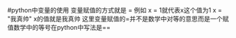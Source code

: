 #python中变量的使用
    变量赋值的方式就是 = 例如 x = 1就代表x这个值为1 
    x = "我真帅" x的值就是我真帅
    这里变量赋值的=并不是数学中对等的意思而是一个赋值数学中的等号在python中写法是==
    